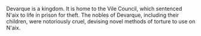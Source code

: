 Devarque is a kingdom. It is home to the Vile Council, which sentenced N'aix to life in prison for theft. The nobles of Devarque, including their children, were notoriously cruel, devising novel methods of torture to use on N'aix.